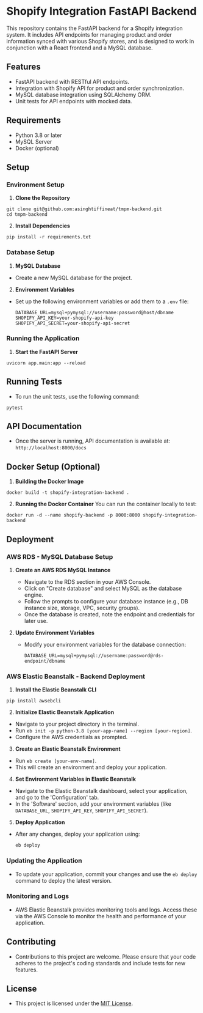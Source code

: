 # Shopify Integration FastAPI Backend

This repository contains the FastAPI backend for a Shopify integration system. It includes API endpoints for managing product and order information synced with various Shopify stores, and is designed to work in conjunction with a React frontend and a MySQL database.

## Features

- FastAPI backend with RESTful API endpoints.
- Integration with Shopify API for product and order synchronization.
- MySQL database integration using SQLAlchemy ORM.
- Unit tests for API endpoints with mocked data.

## Requirements

- Python 3.8 or later
- MySQL Server
- Docker (optional)

## Setup

### Environment Setup

1. **Clone the Repository**
```
git clone git@github.com:asinghtiffineat/tmpm-backend.git
cd tmpm-backend
```

2. **Install Dependencies**
```
pip install -r requirements.txt
```


### Database Setup

1. **MySQL Database**
- Create a new MySQL database for the project.

2. **Environment Variables**
- Set up the following environment variables or add them to a `.env` file:
  ```
  DATABASE_URL=mysql+pymysql://username:password@host/dbname
  SHOPIFY_API_KEY=your-shopify-api-key
  SHOPIFY_API_SECRET=your-shopify-api-secret
  ```

### Running the Application

1. **Start the FastAPI Server**
```
uvicorn app.main:app --reload
```

## Running Tests

- To run the unit tests, use the following command:
```
pytest
```


## API Documentation

- Once the server is running, API documentation is available at: `http://localhost:8000/docs`

## Docker Setup (Optional)

1. **Building the Docker Image**

```
docker build -t shopify-integration-backend .
```

2. **Running the Docker Container**
You can run the container locally to test:
```
docker run -d --name shopify-backend -p 8000:8000 shopify-integration-backend
```
## Deployment

### AWS RDS - MySQL Database Setup

1. **Create an AWS RDS MySQL Instance**
   - Navigate to the RDS section in your AWS Console.
   - Click on "Create database" and select MySQL as the database engine.
   - Follow the prompts to configure your database instance (e.g., DB instance size, storage, VPC, security groups).
   - Once the database is created, note the endpoint and credentials for later use.

2. **Update Environment Variables**
   - Modify your environment variables for the database connection:
     ```
     DATABASE_URL=mysql+pymysql://username:password@rds-endpoint/dbname
     ```

### AWS Elastic Beanstalk - Backend Deployment

1. **Install the Elastic Beanstalk CLI**
```
pip install awsebcli
```

2. **Initialize Elastic Beanstalk Application**
- Navigate to your project directory in the terminal.
- Run `eb init -p python-3.8 [your-app-name] --region [your-region]`.
- Configure the AWS credentials as prompted.

3. **Create an Elastic Beanstalk Environment**
- Run `eb create [your-env-name]`.
- This will create an environment and deploy your application.

4. **Set Environment Variables in Elastic Beanstalk**
- Navigate to the Elastic Beanstalk dashboard, select your application, and go to the 'Configuration' tab.
- In the 'Software' section, add your environment variables (like `DATABASE_URL`, `SHOPIFY_API_KEY`, `SHOPIFY_API_SECRET`).

5. **Deploy Application**
- After any changes, deploy your application using:
  ```
  eb deploy
  ```

### Updating the Application

- To update your application, commit your changes and use the `eb deploy` command to deploy the latest version.

### Monitoring and Logs

- AWS Elastic Beanstalk provides monitoring tools and logs. Access these via the AWS Console to monitor the health and performance of your application.


## Contributing

- Contributions to this project are welcome. Please ensure that your code adheres to the project's coding standards and include tests for new features.

## License

- This project is licensed under the [MIT License](LICENSE).

